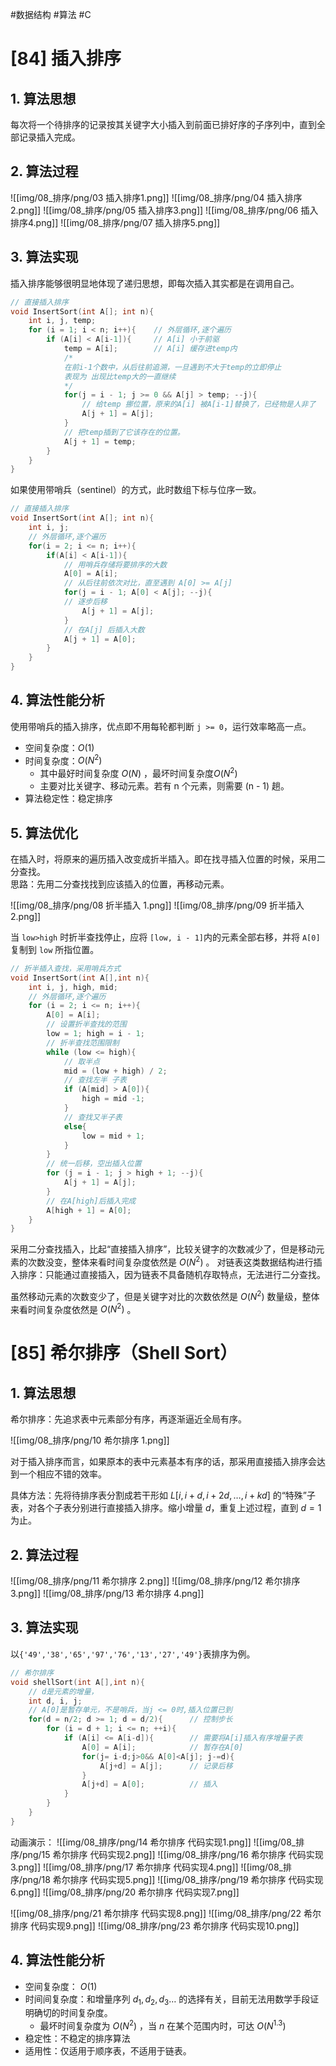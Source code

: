 #数据结构 #算法 #C 

# [84] 插入排序
## 1. 算法思想
每次将⼀个待排序的记录按其关键字大小插⼊到前⾯已排好序的⼦序列中，直到全部记录插⼊完成。
## 2. 算法过程
![[img/08_排序/png/03 插入排序1.png]]
![[img/08_排序/png/04 插入排序2.png]]
![[img/08_排序/png/05 插入排序3.png]]
![[img/08_排序/png/06 插入排序4.png]]
![[img/08_排序/png/07 插入排序5.png]]
## 3. 算法实现
插入排序能够很明显地体现了递归思想，即每次插入其实都是在调用自己。
```c
// 直接插入排序
void InsertSort(int A[]; int n){
    int i, j, temp;
    for (i = 1; i < n; i++){    // 外层循环,逐个遍历
        if (A[i] < A[i-1]){     // A[i] 小于前驱
            temp = A[i];        // A[i] 缓存进temp内
            /*
            在前i-1个数中，从后往前追溯，一旦遇到不大于temp的立即停止
            表现为 出现比temp大的一直继续
            */
            for(j = i - 1; j >= 0 && A[j] > temp; --j){
                // 给temp 挪位置，原来的A[i] 被A[i-1]替换了，已经物是人非了
                A[j + 1] = A[j];    
            }
            // 把temp插到了它该存在的位置。
            A[j + 1] = temp;
        }
    }
}
```

如果使用带哨兵（sentinel）的方式，此时数组下标与位序一致。
```c
// 直接插入排序
void InsertSort(int A[]; int n){
    int i, j;
    // 外层循环,逐个遍历
    for(i = 2; i <= n; i++){    
        if(A[i] < A[i-1]){
            // 用哨兵存储将要排序的大数
            A[0] = A[i];
            // 从后往前依次对比，直至遇到 A[0] >= A[j]
            for(j = i - 1; A[0] < A[j]; --j){
            // 逐步后移    
                A[j + 1] = A[j];
            }
            // 在A[j] 后插入大数
            A[j + 1] = A[0];
        }    
    }
}
```
## 4. 算法性能分析
使用带哨兵的插入排序，优点即不用每轮都判断 `j >= 0`，运行效率略高一点。  
- 空间复杂度：$O(1)$  
- 时间复杂度：$O(N^2)$ 
    - 其中最好时间复杂度 $O(N)$ ，最坏时间复杂度$O(N^2)$  
    - 主要对比关键字、移动元素。若有 n 个元素，则需要 (n - 1) 趟。
- 算法稳定性：稳定排序

## 5. 算法优化
在插入时，将原来的遍历插入改变成折半插入。即在找寻插入位置的时候，采用二分查找。  
思路：先⽤二分查找找到应该插⼊的位置，再移动元素。

![[img/08_排序/png/08 折半插入 1.png]]
![[img/08_排序/png/09 折半插入 2.png]]

当 `low>high` 时折半查找停⽌，应将 `[low, i - 1]`内的元素全部右移，并将 `A[0]` 复制到 `low` 所指位置。

```c
// 折半插入查找，采用哨兵方式
void InsertSort(int A[],int n){
    int i, j, high, mid;
    // 外层循环,逐个遍历
    for (i = 2; i <= n; i++){
        A[0] = A[i];
        // 设置折半查找的范围
        low = 1; high = i - 1;
        // 折半查找范围限制
        while (low <= high){
            // 取半点
            mid = (low + high) / 2;
            // 查找左半 子表
            if (A[mid] > A[0]){
                high = mid -1;
            } 
            // 查找又半子表
            else{
                low = mid + 1;
            }
        }
        // 统一后移，空出插入位置
        for (j = i - 1; j > high + 1; --j){
            A[j + 1] = A[j];
        }
        // 在A[high]后插入完成
        A[high + 1] = A[0];
    }
}
```

采用二分查找插入，⽐起“直接插⼊排序”，⽐较关键字的次数减少了，但是移动元素的次数没变，整体来看时间复杂度依然是 $O(N^2)$ 。
对链表这类数据结构进⾏插⼊排序：只能通过直接插入，因为链表不具备随机存取特点，无法进行二分查找。

虽然移动元素的次数变少了，但是关键字对⽐的次数依然是 $O(N^2)$ 数量级，整体来看时间复杂度依然是 $O(N^2)$ 。


# [85] 希尔排序（Shell Sort）
## 1. 算法思想
希尔排序：先追求表中元素部分有序，再逐渐逼近全局有序。

![[img/08_排序/png/10 希尔排序 1.png]]

对于插入排序而言，如果原本的表中元素基本有序的话，那采用直接插入排序会达到一个相应不错的效率。  

具体方法：先将待排序表分割成若干形如 $L[ i, i + d, i + 2d,…, i + kd ]$ 的“特殊”⼦表，对各个⼦表分别进⾏直接插⼊排序。缩⼩增量 $d$，重复上述过程，直到 $d = 1$ 为⽌。

## 2. 算法过程

![[img/08_排序/png/11 希尔排序 2.png]]
![[img/08_排序/png/12 希尔排序 3.png]]
![[img/08_排序/png/13 希尔排序 4.png]]

## 3. 算法实现
以`{'49','38','65','97','76','13','27','49'}`表排序为例。
```c
// 希尔排序
void shellSort(int A[],int n){
    // d是元素的增量，
    int d, i, j;
    // A[0]是暂存单元，不是哨兵，当j <= 0时,插入位置已到
    for(d = n/2; d >= 1; d = d/2){      // 控制步长
        for (i = d + 1; i <= n; ++i){
            if (A[i] <= A[i-d]){        // 需要将A[i]插入有序增量子表
                A[0] = A[i];            // 暂存在A[0]
                for(j= i-d;j>0&& A[0]<A[j]; j-=d){
                    A[j+d] = A[j];      // 记录后移
                }
                A[j+d] = A[0];          // 插入
            }
        }
    }
}
```

动画演示：
![[img/08_排序/png/14 希尔排序 代码实现1.png]]
![[img/08_排序/png/15 希尔排序 代码实现2.png]]
![[img/08_排序/png/16 希尔排序 代码实现3.png]]
![[img/08_排序/png/17 希尔排序 代码实现4.png]]
![[img/08_排序/png/18 希尔排序 代码实现5.png]]
![[img/08_排序/png/19 希尔排序 代码实现6.png]]
![[img/08_排序/png/20 希尔排序 代码实现7.png]]

![[img/08_排序/png/21 希尔排序 代码实现8.png]]
![[img/08_排序/png/22 希尔排序 代码实现9.png]]
![[img/08_排序/png/23 希尔排序 代码实现10.png]]

## 4. 算法性能分析
- 空间复杂度： $O(1)$
- 时间间复杂度：和增量序列 $d_1, d_2, d_3…$ 的选择有关，⽬前⽆法⽤数学⼿段证明确切的时间复杂度。
  - 最坏时间复杂度为 $O(N^2)$ ，当 $n$ 在某个范围内时，可达 $O(N^{1.3})$
- 稳定性：不稳定的排序算法
- 适⽤性：仅适⽤于顺序表，不适⽤于链表。

